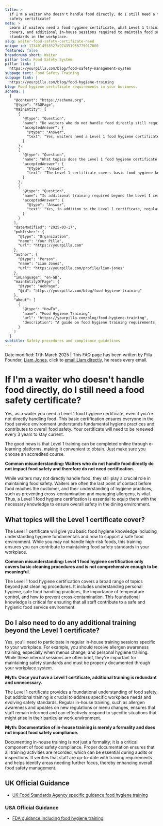 ```yaml
---
title: >
  If I'm a waiter who doesn't handle food directly, do I still need a food
  safety certificate?
meta: >
  Learn if waiters need a food hygiene certificate, what Level 1 training
  covers, and additional in-house sessions required to maintain food safety
  standards in the workplace.
slug: waiter-food-safety-certificate-need
unique id: 1734014558527x974351955775917000
featured: false
breadcrumb short: Waiter
pillar text: Food Safety System
pillar link: |
  https://yourpilla.com/blog/food-safety-management-system
subpage text: Food Safety Training
subpage link: |
  https://yourpilla.com/blog/food-hygiene-training
blog: Food hygiene certificate requirements in your business.
schema: |
  {
    "@context": "https://schema.org",
    "@type": "FAQPage",
    "mainEntity": [
      {
        "@type": "Question",
        "name": "Do waiters who do not handle food directly still require a food safety certificate?",
        "acceptedAnswer": {
          "@type": "Answer",
          "text": "Yes, waiters need a Level 1 food hygiene certificate even if they do not directly handle food. This basic certification ensures that all staff understand fundamental hygiene practices and contribute to overall food safety. The certificate must be renewed every three years and can be obtained conveniently online through accredited e-learning platforms."
        }
      },
      {
        "@type": "Question",
        "name": "What topics does the Level 1 food hygiene certificate cover?",
        "acceptedAnswer": {
          "@type": "Answer",
          "text": "The Level 1 certificate covers basic food hygiene knowledge including fundamental hygiene practices, personal hygiene, safe food handling, temperature control, and preventing cross-contamination. This training ensures that all staff contribute to maintaining food safety standards in the workplace."
        }
      },
      {
        "@type": "Question",
        "name": "Is additional training required beyond the Level 1 certificate?",
        "acceptedAnswer": {
          "@type": "Answer",
          "text": "Yes, in addition to the Level 1 certificate, regular in-house training is required. This includes sessions on allergen awareness, personal hygiene, and updates on new regulations or menu changes. Proper documentation of these sessions is essential to ensure ongoing food safety compliance."
        }
      }
    ],
    "dateModified": "2025-03-17",
    "publisher": {
      "@type": "Organization",
      "name": "Your Pilla",
      "url": "https://yourpilla.com"
    },
    "author": {
      "@type": "Person",
      "name": "Liam Jones",
      "url": "https://yourpilla.com/profile/liam-jones"
    },
    "inLanguage": "en-GB",
    "mainEntityOfPage": {
      "@type": "WebPage",
      "@id": "https://yourpilla.com/blog/food-hygiene-training"
    },
    "about": [
      {
        "@type": "HowTo",
        "name": "Food Hygiene Training",
        "url": "https://yourpilla.com/blog/food-hygiene-training",
        "description": "A guide on food hygiene training requirements, including what certification levels are needed for different roles in a food business."
      }
    ]
  }
subtitle: Safety procedures and compliance guidelines
---
```


Date modified: 17th March 2025 | This FAQ page has been written by Pilla Founder, [Liam Jones](https://yourpilla.com/profile/liam-jones), click to [email Liam directly](https://mailto:liam@yourpilla.com), he reads every email.

# If I'm a waiter who doesn't handle food directly, do I still need a food safety certificate?

Yes, as a waiter you need a Level 1 food hygiene certificate, even if you're not directly handling food. This basic certification ensures everyone in the food service environment understands fundamental hygiene practices and contributes to overall food safety. Your certificate will need to be renewed every 3 years to stay current.

The good news is that Level 1 training can be completed online through e-learning platforms, making it convenient to obtain. Just make sure you choose an accredited course.

**Common misunderstanding: Waiters who do not handle food directly do not impact food safety and therefore do not need certification.**

While waiters may not directly handle food, they still play a crucial role in maintaining food safety. Waiters are often the last point of contact before food reaches the customer, and their understanding of hygiene practices, such as preventing cross-contamination and managing allergens, is vital. Thus, a Level 1 food hygiene certification is essential to equip them with the necessary knowledge to ensure overall safety in the dining environment.

## What topics will the Level 1 certificate cover?

The Level 1 certificate will give you basic food hygiene knowledge including understanding hygiene fundamentals and how to support a safe food environment. While you may not handle high-risk foods, this training ensures you can contribute to maintaining food safety standards in your workplace.

**Common misunderstanding: Level 1 food hygiene certification only covers basic cleaning procedures and is not comprehensive enough to be meaningful.**

The Level 1 food hygiene certification covers a broad range of topics beyond just cleaning procedures. It includes understanding personal hygiene, safe food handling practices, the importance of temperature control, and how to prevent cross-contamination. This foundational knowledge is critical for ensuring that all staff contribute to a safe and hygienic food service environment.

## Do I also need to do any additional training beyond the Level 1 certificate?

Yes, you'll need to participate in regular in-house training sessions specific to your workplace. For example, you should receive allergen awareness training, especially when menus change, and personal hygiene training. While these internal sessions are often brief, they're important for maintaining safety standards and must be properly documented through your workplace system.

**Myth: Once you have a Level 1 certificate, additional training is redundant and unnecessary.**

The Level 1 certificate provides a foundational understanding of food safety, but additional training is crucial to address specific workplace needs and evolving safety standards. Regular in-house training, such as allergen awareness and updates on new regulations or menu changes, ensures that staff remain informed and can effectively respond to specific situations that might arise in their particular work environment.

**Myth: Documentation of in-house training is merely a formality and does not impact food safety compliance.**

Documenting in-house training is not just a formality; it is a critical component of food safety compliance. Proper documentation ensures that all training activities are recorded, which can be essential during audits or inspections. It verifies that staff are up-to-date with training requirements and helps identify areas needing further focus, thereby enhancing overall food safety management.

## UK Official Guidance

-   [UK Food Standards Agency specific guidance food hygiene training](https://www.food.gov.uk/business-guidance/food-hygiene-for-your-business?utm_source=chatgpt.com)
    

### USA Official Guidance

-   [FDA guidance including food hygiene training](https://www.fda.gov/food/retail-food-protection/retail-food-industryregulatory-assistance-training)
